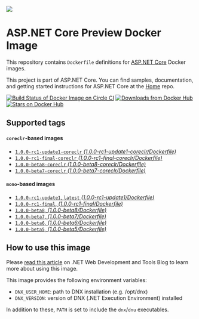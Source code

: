 ![](https://avatars3.githubusercontent.com/u/6476660?v=3&s=200)

ASP.NET Core Preview Docker Image
====================

This repository contains `Dockerfile` definitions for [ASP.NET Core][home] Docker images.

This project is part of ASP.NET Core. You can find samples, documentation, and getting started instructions for ASP.NET Core at the [Home][home] repo.

[![Build Status of Docker Image on Circle CI](https://img.shields.io/circleci/project/aspnet/aspnet-docker.svg)](https://circleci.com/gh/aspnet/aspnet-docker/tree/master)
[![Downloads from Docker Hub](https://img.shields.io/docker/pulls/microsoft/aspnet.svg)](https://registry.hub.docker.com/u/microsoft/aspnet)
[![Stars on Docker Hub](https://img.shields.io/docker/stars/microsoft/aspnet.svg)](https://registry.hub.docker.com/u/microsoft/aspnet)

## Supported tags

#### `coreclr`-based images

* [`1.0.0-rc1-update1-coreclr` _(1.0.0-rc1-update1-coreclr/Dockerfile)_](https://github.com/aspnet/aspnet-docker/blob/master/1.0.0-rc1-update1-coreclr/Dockerfile)
* [`1.0.0-rc1-final-coreclr` _(1.0.0-rc1-final-coreclr/Dockerfile)_](https://github.com/aspnet/aspnet-docker/blob/master/1.0.0-rc1-final-coreclr/Dockerfile)
* [`1.0.0-beta8-coreclr` _(1.0.0-beta8-coreclr/Dockerfile)_](https://github.com/aspnet/aspnet-docker/blob/master/1.0.0-beta8-coreclr/Dockerfile)
* [`1.0.0-beta7-coreclr` _(1.0.0-beta7-coreclr/Dockerfile)_](https://github.com/aspnet/aspnet-docker/blob/master/1.0.0-beta7-coreclr/Dockerfile)

#### `mono`-based images

* [`1.0.0-rc1-update1`, `latest` _(1.0.0-rc1-update1/Dockerfile)_](https://github.com/aspnet/aspnet-docker/blob/master/1.0.0-rc1-update1/Dockerfile)
* [`1.0.0-rc1-final`, _(1.0.0-rc1-final/Dockerfile)_](https://github.com/aspnet/aspnet-docker/blob/master/1.0.0-rc1-final/Dockerfile)
* [`1.0.0-beta8`,  _(1.0.0-beta8/Dockerfile)_](https://github.com/aspnet/aspnet-docker/blob/master/1.0.0-beta8/Dockerfile)
* [`1.0.0-beta7`,  _(1.0.0-beta7/Dockerfile)_](https://github.com/aspnet/aspnet-docker/blob/master/1.0.0-beta7/Dockerfile)
* [`1.0.0-beta6`,  _(1.0.0-beta6/Dockerfile)_](https://github.com/aspnet/aspnet-docker/blob/master/1.0.0-beta6/Dockerfile)
* [`1.0.0-beta5`,  _(1.0.0-beta5/Dockerfile)_](https://github.com/aspnet/aspnet-docker/blob/master/1.0.0-beta5/Dockerfile)

## How to use this image

Please [read this article][webdev-article] on .NET Web Development and Tools Blog to learn more about using this image.

This image provides the following environment variables:

* `DNX_USER_HOME`: path to DNX installation (e.g. /opt/dnx)
* `DNX_VERSION`: version of DNX (.NET Execution Environment) installed

In addition to these, `PATH` is set to include the `dnx`/`dnu` executables.

[home]: https://github.com/aspnet/home
[webdev-article]: http://blogs.msdn.com/b/webdev/archive/2015/01/14/running-asp-net-5-applications-in-linux-containers-with-docker.aspx
